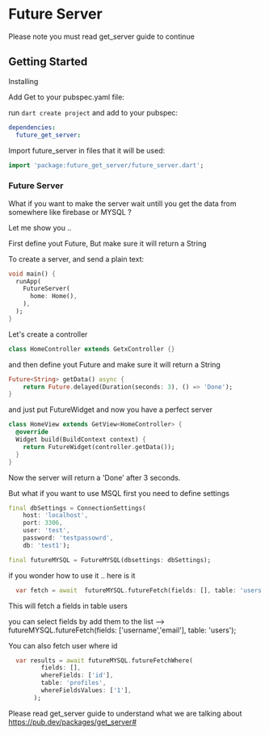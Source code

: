 # Future Server

Please note you must read get_server guide to continue

## Getting Started

 Installing

Add Get to your pubspec.yaml file:

run `dart create project` and add to your pubspec:

```yaml
dependencies:
  future_get_server:
```

Import future_server in files that it will be used:

```dart
import 'package:future_get_server/future_server.dart';
```

### Future Server

What if you want to make the server wait untill you get the data from somewhere like firebase or MYSQL ?

Let me show you ..

First define yout Future, But make sure it will return a String


To create a server, and send a plain text:

```dart
void main() {
  runApp(
    FutureServer(
      home: Home(),
    ),
  );
}
```
Let's create a controller

```dart
class HomeController extends GetxController {}
```
and then define yout Future and make sure it will return a String
```dart
Future<String> getData() async {
    return Future.delayed(Duration(seconds: 3), () => 'Done');
}
```
and just put FutureWidget and now you have a perfect server
```dart
class HomeView extends GetView<HomeController> {
  @override
  Widget build(BuildContext context) {
    return FutureWidget(controller.getData());
  }
}
```
Now the server will return a 'Done' after 3 seconds.


But what if you want to use MSQL
 first you need to define settings

```dart
final dbSettings = ConnectionSettings(
    host: 'localhost',
    port: 3306,
    user: 'test',
    password: 'testpassowrd',
    db: 'test1');

final futureMYSQL = FutureMYSQL(dbsettings: dbSettings);
```

if you wonder how to use it .. here is it

```dart
  var fetch = await  futureMYSQL.futureFetch(fields: [], table: 'users');
```

This will fetch a fields in table users

 you can select fields by add them to the list --> futureMYSQL.futureFetch(fields: ['username','email'], table: 'users');

 You can also fetch user where id

 ```dart
   var results = await futureMYSQL.futureFetchWhere(
          fields: [],
          whereFields: ['id'],
          table: 'profiles',
          whereFieldsValues: ['1'],
        );
```


Please read get_server guide to understand what we are talking about
https://pub.dev/packages/get_server#
